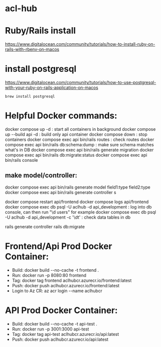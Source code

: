 # acl-hub

# Ruby/Rails install

https://www.digitalocean.com/community/tutorials/how-to-install-ruby-on-rails-with-rbenv-on-macos

# install postgresql

https://www.digitalocean.com/community/tutorials/how-to-use-postgresql-with-your-ruby-on-rails-application-on-macos

`brew install postgresql`


# Helpful Docker commands:

docker compose up -d : start all containers in background
docker compose up --build api -d : build only api container
docker compose down : stop containers
docker compose exec api bin/rails routes : check routes 
docker compose exec api bin/rails db:schema:dump    : make sure schema matches what's in DB
docker compose exec api bin/rails generate migration
docker compose exec api bin/rails db:migrate:status 
docker compose exec api bin/rails console 

## make model/controller:
docker compose exec api bin/rails generate model <modelName> field1:type field2:type 
docker compose exec api bin/rails generate controller <model>s

docker compose restart api/frontend
docker compose logs api/frontend
docker compose exec db psql -U aclhub -d api_development  : log into db console, can then run "\d users" for example
docker compose exec db psql -U aclhub -d api_development -c '\dt' : check data tables in db

rails generate controller <controllername>
rails db:migrate


# Frontend/Api Prod Docker Container:
- Build: docker build --no-cache -t frontend .
- Run: docker run -p 8080:80 frontend
- Tag: docker tag frontend aclhubcr.azurecr.io/frontend:latest
- Push: docker push aclhubcr.azurecr.io/frontend:latest
- Login to Az CR: az acr login --name aclhubcr

# API Prod Docker Container:
- Build: docker build --no-cache -t api-test .
- Run: docker run -p 3001:3000 api-test 
- Tag: docker tag api-test aclhubcr.azurecr.io/api:latest
- Push: docker push aclhubcr.azurecr.io/api:latest
